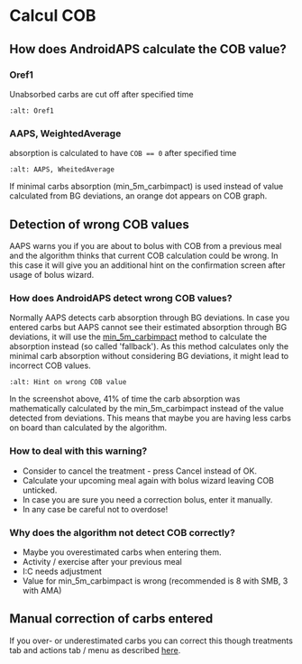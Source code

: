 # Calcul COB

## How does AndroidAPS calculate the COB value?

### Oref1

Unabsorbed carbs are cut off after specified time

```{image} ../images/cob_oref0_orange_II.png
:alt: Oref1
```

### AAPS, WeightedAverage

absorption is calculated to have `COB == 0` after specified time

```{image} ../images/cob_aaps2_orange_II.png
:alt: AAPS, WheitedAverage
```

If minimal carbs absorption (min_5m_carbimpact) is used instead of value calculated from BG deviations, an orange dot appears on COB graph.

## Detection of wrong COB values

AAPS warns you if you are about to bolus with COB from a previous meal and the algorithm thinks that current COB calculation could be wrong. In this case it will give you an additional hint on the confirmation screen after usage of bolus wizard.

### How does AndroidAPS detect wrong COB values?

Normally AAPS detects carb absorption through BG deviations. In case you entered carbs but AAPS cannot see their estimated absorption through BG deviations, it will use the [min_5m_carbimpact](../Configuration/Config-Builder.md?highlight=min_5m_carbimpact#absorption-settings) method to calculate the absorption instead (so called 'fallback'). As this method calculates only the minimal carb absorption without considering BG deviations, it might lead to incorrect COB values.

```{image} ../images/Calculator_SlowCarbAbsorption.png
:alt: Hint on wrong COB value
```

In the screenshot above, 41% of time the carb absorption was mathematically calculated by the min_5m_carbimpact instead of the value  detected from deviations.  This means that maybe you are having less carbs on board than calculated by the algorithm.

### How to deal with this warning?

- Consider to cancel the treatment - press Cancel instead of OK.
- Calculate your upcoming meal again with bolus wizard leaving COB unticked.
- In case you are sure you need a correction bolus, enter it manually.
- In any case be careful not to overdose!

### Why does the algorithm not detect COB correctly?

- Maybe you overestimated carbs when entering them.
- Activity / exercise after your previous meal
- I:C needs adjustment
- Value for min_5m_carbimpact is wrong (recommended is 8 with SMB, 3 with AMA)

## Manual correction of carbs entered

If you over- or underestimated carbs you can correct this though treatments tab and actions tab / menu as described [here](../Getting-Started/Screenshots.md#carb-correction).
